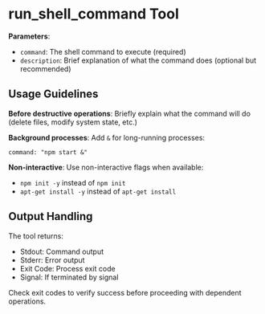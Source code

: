 # run_shell_command Tool

**Parameters**:

- `command`: The shell command to execute (required)
- `description`: Brief explanation of what the command does (optional but recommended)

## Usage Guidelines

**Before destructive operations**: Briefly explain what the command will do (delete files, modify system state, etc.)

**Background processes**: Add `&` for long-running processes:

```
command: "npm start &"
```

**Non-interactive**: Use non-interactive flags when available:

- `npm init -y` instead of `npm init`
- `apt-get install -y` instead of `apt-get install`

## Output Handling

The tool returns:

- Stdout: Command output
- Stderr: Error output
- Exit Code: Process exit code
- Signal: If terminated by signal

Check exit codes to verify success before proceeding with dependent operations.
